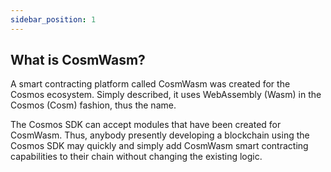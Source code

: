 ```yaml
---
sidebar_position: 1
---
```


## What is CosmWasm?

A smart contracting platform called CosmWasm was created for the Cosmos ecosystem. Simply described, it uses WebAssembly (Wasm) in the Cosmos (Cosm) fashion, thus the name.

The Cosmos SDK can accept modules that have been created for CosmWasm. Thus, anybody presently developing a blockchain using the Cosmos SDK may quickly and simply add CosmWasm smart contracting capabilities to their chain without changing the existing logic.